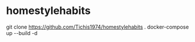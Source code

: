 # homestylehabits
git clone https://github.com/Tichis1974/homestylehabits . 
docker-compose up --build -d
